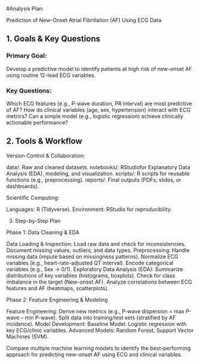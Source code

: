 #Analysis Plan: 

Prediction of New-Onset Atrial Fibrillation (AF) Using ECG Data

## 1. Goals & Key Questions

### Primary Goal: 
Develop a predictive model to identify patients at high risk of new-onset AF using routine 12-lead ECG variables.

### Key Questions:

Which ECG features (e.g., P-wave duration, PR interval) are most predictive of AF?
How do clinical variables (age, sex, hypertension) interact with ECG metrics?
Can a simple model (e.g., logistic regression) achieve clinically actionable performance?

## 2. Tools & Workflow

Version Control & Collaboration:


data/: Raw and cleaned datasets.
notebooks/: RStudiofor Explanatory Data Analysis (EDA), modeling, and visualization.
scripts/: R scripts for reusable functions (e.g., preprocessing).
reports/: Final outputs (PDFs, slides, or dashboards).


Scientific Computing:

Languages: R (Tidyverse).
Environment: RStudio for reproducibility.

3. Step-by-Step Plan

Phase 1: Data Cleaning & EDA

Data Loading & Inspection:
Load raw data and check for inconsistencies.
Document missing values, outliers, and data types.
Preprocessing:
Handle missing data (impute based on missingness patterns).
Normalize ECG variables (e.g., heart-rate-adjusted QT interval).
Encode categorical variables (e.g., Sex → 0/1).
Exploratory Data Analysis (EDA):
Summarize distributions of key variables (histograms, boxplots).
Check for class imbalance in the target (New-onset AF).
Analyze correlations between ECG features and AF (heatmaps, scatterplots).

Phase 2: Feature Engineering & Modeling

Feature Engineering:
Derive new metrics (e.g., P-wave dispersion = max P-wave – min P-wave).
Split data into training/test sets (stratified by AF incidence).
Model Development:
Baseline Model: Logistic regression with key ECG/clinic variables.
Advanced Models: Random Forest, Support Vector Machines (SVM).

Compare multiple machine learning models to identify the best-performing approach for predicting 
new-onset AF using ECG and clinical variables.
